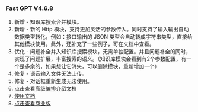### Fast GPT V4.6.8

1. 新增 - 知识库搜索合并模块。
2. 新增 - 新的 Http 模块，支持更加灵活的参数传入。同时支持了输入输出自动数据类型转化，例如：接口输出的 JSON 类型会自动转成字符串类型，直接给其他模块使用。此外，还补充了一些例子，可在文档中查看。
3. 优化 - 问题补全并入知识库搜索模块，无需单独配置。并且问题补全的同时，实现了问题扩展，丰富搜索的语义。（知识库模块会看到有2个参数配置，有一个是多余的，如果想让它消失，可以删除模块，重新增加一个）
4. 修复 - 语音输入文件无法上传。
5. 修复 - 对话框重新生成无法使用。
6. [点击查看高级编排介绍文档](https://doc.fastgpt.in/docs/workflow/intro)
7. [使用文档](https://doc.fastgpt.in/docs/intro/)
8. [点击查看商业版](https://doc.fastgpt.in/docs/commercial/)
